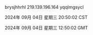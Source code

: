 brysjhhrhl 219.139.196.164 yqqlmgsycl

2024年 09月 04日 星期三 20:50:02 CST

2024年 09月 04日 星期三 12:50:02 GMT
